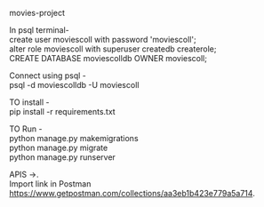 movies-project

In psql terminal-  
create user moviescoll with password 'moviescoll';  
alter role moviescoll with superuser createdb createrole;  
CREATE DATABASE moviescolldb OWNER moviescoll;  

Connect using psql -  
psql -d moviescolldb -U moviescoll 

TO install -  
pip install -r requirements.txt 

TO Run -  
python manage.py makemigrations  
python manage.py migrate  
python manage.py runserver 


APIS ->.  
Import link in Postman 
https://www.getpostman.com/collections/aa3eb1b423e779a5a714. 
